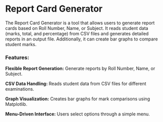# **Report Card Generator**
The Report Card Generator is a tool that allows users to generate report cards based on Roll Number, Name, or Subject. It reads student data (marks, total, and percentage) from CSV files and generates detailed reports in an output file. Additionally, it can create bar graphs to compare student marks.

### **Features:**
**Flexible Report Generation:** Generate reports by Roll Number, Name, or Subject. 

**CSV Data Handling:** Reads student data from CSV files for different examinations.

**Graph Visualization:** Creates bar graphs for mark comparisons using Matplotlib.

**Menu-Driven Interface:** Users select options through a simple menu.
